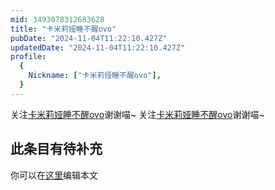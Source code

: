 ```yaml
---
mid: 3493078312683628
title: "卡米莉娅睡不醒ovo"
pubDate: "2024-11-04T11:22:10.427Z"
updatedDate: "2024-11-04T11:22:10.427Z"
profile:
  {
    Nickname: ["卡米莉娅睡不醒ovo"],
  }
---
```


关注[卡米莉娅睡不醒ovo](https://space.bilibili.com/3493078312683628)谢谢喵~ 关注[卡米莉娅睡不醒ovo](https://space.bilibili.com/3493078312683628)谢谢喵~

## 此条目有待补充
你可以在[这里](https://github.com/Yuhanawa/VTuber.ICU-Content/edit/master/v/卡米莉娅睡不醒ovo/index.md)编辑本文
